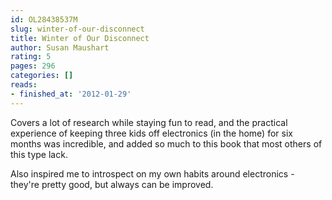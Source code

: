 ```yaml
---
id: OL28438537M
slug: winter-of-our-disconnect
title: Winter of Our Disconnect
author: Susan Maushart
rating: 5
pages: 296
categories: []
reads:
- finished_at: '2012-01-29'
---
```

Covers a lot of research while staying fun to read, and the practical experience of keeping three kids off electronics (in the home) for six months was incredible, and added so much to this book that most others of this type lack.

Also inspired me to introspect on my own habits around electronics - they're pretty good, but always can be improved.
